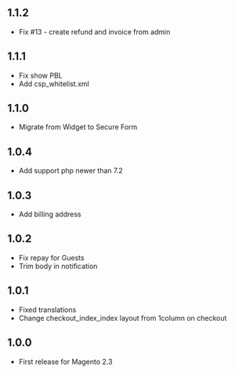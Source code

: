 ## 1.1.2
 * Fix #13 - create refund and invoice from admin

## 1.1.1
 * Fix show PBL
 * Add csp_whitelist.xml

## 1.1.0
 *  Migrate from Widget to Secure Form

## 1.0.4
 *  Add support php newer than 7.2

## 1.0.3
 *  Add billing address

## 1.0.2
 * Fix repay for Guests
 * Trim body in notification

## 1.0.1
 * Fixed translations
 * Change checkout_index_index layout from 1column on checkout

## 1.0.0
 * First release for Magento 2.3

